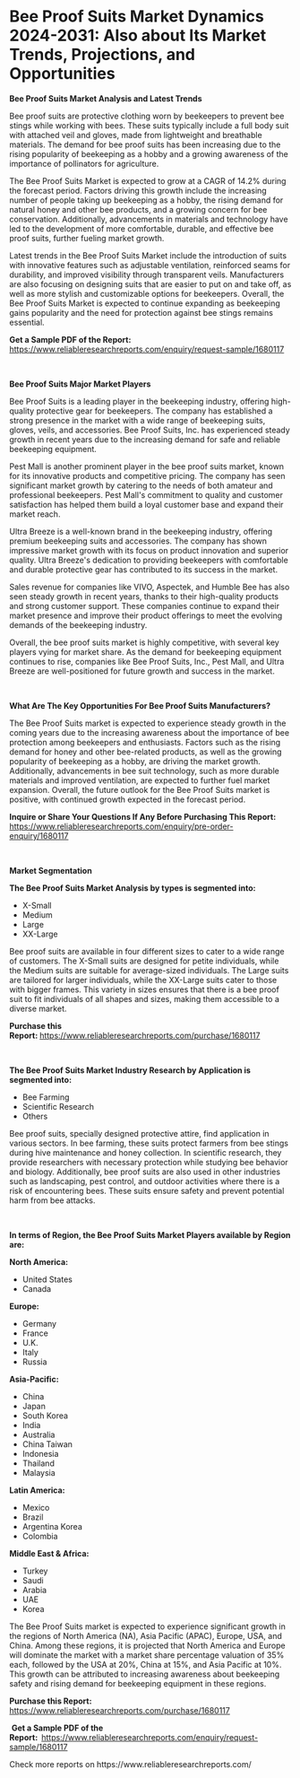 <p><h1>Bee Proof Suits Market Dynamics 2024-2031: Also about Its Market Trends, Projections, and Opportunities</h1></p><p><strong>Bee Proof Suits Market Analysis and Latest Trends</strong></p>
<p><p>Bee proof suits are protective clothing worn by beekeepers to prevent bee stings while working with bees. These suits typically include a full body suit with attached veil and gloves, made from lightweight and breathable materials. The demand for bee proof suits has been increasing due to the rising popularity of beekeeping as a hobby and a growing awareness of the importance of pollinators for agriculture.</p><p>The Bee Proof Suits Market is expected to grow at a CAGR of 14.2% during the forecast period. Factors driving this growth include the increasing number of people taking up beekeeping as a hobby, the rising demand for natural honey and other bee products, and a growing concern for bee conservation. Additionally, advancements in materials and technology have led to the development of more comfortable, durable, and effective bee proof suits, further fueling market growth.</p><p>Latest trends in the Bee Proof Suits Market include the introduction of suits with innovative features such as adjustable ventilation, reinforced seams for durability, and improved visibility through transparent veils. Manufacturers are also focusing on designing suits that are easier to put on and take off, as well as more stylish and customizable options for beekeepers. Overall, the Bee Proof Suits Market is expected to continue expanding as beekeeping gains popularity and the need for protection against bee stings remains essential.</p></p>
<p><strong>Get a Sample PDF of the Report:&nbsp;</strong> <a href="https://www.reliableresearchreports.com/enquiry/request-sample/1680117">https://www.reliableresearchreports.com/enquiry/request-sample/1680117</a></p>
<p>&nbsp;</p>
<p><strong>Bee Proof Suits Major Market Players</strong></p>
<p><p>Bee Proof Suits is a leading player in the beekeeping industry, offering high-quality protective gear for beekeepers. The company has established a strong presence in the market with a wide range of beekeeping suits, gloves, veils, and accessories. Bee Proof Suits, Inc. has experienced steady growth in recent years due to the increasing demand for safe and reliable beekeeping equipment.</p><p>Pest Mall is another prominent player in the bee proof suits market, known for its innovative products and competitive pricing. The company has seen significant market growth by catering to the needs of both amateur and professional beekeepers. Pest Mall's commitment to quality and customer satisfaction has helped them build a loyal customer base and expand their market reach.</p><p>Ultra Breeze is a well-known brand in the beekeeping industry, offering premium beekeeping suits and accessories. The company has shown impressive market growth with its focus on product innovation and superior quality. Ultra Breeze's dedication to providing beekeepers with comfortable and durable protective gear has contributed to its success in the market.</p><p>Sales revenue for companies like VIVO, Aspectek, and Humble Bee has also seen steady growth in recent years, thanks to their high-quality products and strong customer support. These companies continue to expand their market presence and improve their product offerings to meet the evolving demands of the beekeeping industry.</p><p>Overall, the bee proof suits market is highly competitive, with several key players vying for market share. As the demand for beekeeping equipment continues to rise, companies like Bee Proof Suits, Inc., Pest Mall, and Ultra Breeze are well-positioned for future growth and success in the market.</p></p>
<p>&nbsp;</p>
<p><strong>What Are The Key Opportunities For Bee Proof Suits Manufacturers?</strong></p>
<p><p>The Bee Proof Suits market is expected to experience steady growth in the coming years due to the increasing awareness about the importance of bee protection among beekeepers and enthusiasts. Factors such as the rising demand for honey and other bee-related products, as well as the growing popularity of beekeeping as a hobby, are driving the market growth. Additionally, advancements in bee suit technology, such as more durable materials and improved ventilation, are expected to further fuel market expansion. Overall, the future outlook for the Bee Proof Suits market is positive, with continued growth expected in the forecast period.</p></p>
<p><strong>Inquire or Share Your Questions If Any Before Purchasing This Report:</strong> <a href="https://www.reliableresearchreports.com/enquiry/pre-order-enquiry/1680117">https://www.reliableresearchreports.com/enquiry/pre-order-enquiry/1680117</a></p>
<p>&nbsp;</p>
<p><strong>Market Segmentation</strong></p>
<p><strong>The Bee Proof Suits Market Analysis by types is segmented into:</strong></p>
<p><ul><li>X-Small</li><li>Medium</li><li>Large</li><li>XX-Large</li></ul></p>
<p><p>Bee proof suits are available in four different sizes to cater to a wide range of customers. The X-Small suits are designed for petite individuals, while the Medium suits are suitable for average-sized individuals. The Large suits are tailored for larger individuals, while the XX-Large suits cater to those with bigger frames. This variety in sizes ensures that there is a bee proof suit to fit individuals of all shapes and sizes, making them accessible to a diverse market.</p></p>
<p><strong>Purchase this Report:&nbsp;</strong><a href="https://www.reliableresearchreports.com/purchase/1680117">https://www.reliableresearchreports.com/purchase/1680117</a></p>
<p>&nbsp;</p>
<p><strong>The Bee Proof Suits Market Industry Research by Application is segmented into:</strong></p>
<p><ul><li>Bee Farming</li><li>Scientific Research</li><li>Others</li></ul></p>
<p><p>Bee proof suits, specially designed protective attire, find application in various sectors. In bee farming, these suits protect farmers from bee stings during hive maintenance and honey collection. In scientific research, they provide researchers with necessary protection while studying bee behavior and biology. Additionally, bee proof suits are also used in other industries such as landscaping, pest control, and outdoor activities where there is a risk of encountering bees. These suits ensure safety and prevent potential harm from bee attacks.</p></p>
<p>&nbsp;</p>
<p><strong>In terms of Region, the Bee Proof Suits Market Players available by Region are:</strong></p>
<p>
    <p> <strong> North America: </strong>
        <ul>
            <li>United States</li>
            <li>Canada</li>
        </ul>
        </p> 
    <p> <strong> Europe: </strong>
        <ul>
            <li>Germany</li>
            <li>France</li>
            <li>U.K.</li>
            <li>Italy</li>
            <li>Russia</li>
        </ul>
        </p> 
    <p> <strong> Asia-Pacific: </strong>
        <ul>
            <li>China</li>
            <li>Japan</li>
            <li>South Korea</li>
            <li>India</li>
            <li>Australia</li>
            <li>China Taiwan</li>
            <li>Indonesia</li>
            <li>Thailand</li>
            <li>Malaysia</li>
        </ul>
        </p> 
    <p> <strong> Latin America: </strong>
        <ul>
            <li>Mexico</li>
            <li>Brazil</li>
            <li>Argentina Korea</li>
            <li>Colombia</li>
        </ul>
        </p> 
    <p> <strong> Middle East & Africa: </strong>
        <ul>
            <li>Turkey</li>
            <li>Saudi</li>
            <li>Arabia</li>
            <li>UAE</li>
            <li>Korea</li>
        </ul>
    </p>
    </p>
<p><p>The Bee Proof Suits market is expected to experience significant growth in the regions of North America (NA), Asia Pacific (APAC), Europe, USA, and China. Among these regions, it is projected that North America and Europe will dominate the market with a market share percentage valuation of 35% each, followed by the USA at 20%, China at 15%, and Asia Pacific at 10%. This growth can be attributed to increasing awareness about beekeeping safety and rising demand for beekeeping equipment in these regions.</p></p>
<p><strong>Purchase this Report: </strong><a href="https://www.reliableresearchreports.com/purchase/1680117">https://www.reliableresearchreports.com/purchase/1680117</a></p>
<p>&nbsp;<strong>Get a Sample PDF of the Report:&nbsp;&nbsp;</strong><a href="https://www.reliableresearchreports.com/enquiry/request-sample/1680117">https://www.reliableresearchreports.com/enquiry/request-sample/1680117</a></p>
<p><strong></strong></p>
<p>Check more reports on https://www.reliableresearchreports.com/</p>